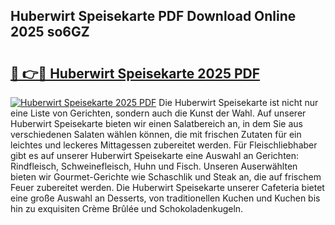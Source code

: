## Huberwirt Speisekarte PDF Download Online 2025 so6GZ

# <h2><a href="http://gc69lsy.nevu.top/?p=Huberwirt+Speisekarte">🔗 👉🔴 Huberwirt Speisekarte 2025 PDF</a></h2>

[![Huberwirt Speisekarte 2025 PDF](https://i.imgur.com/dBaPXMq.png)](http://gc69lsy.nevu.top/?p=Huberwirt+Speisekarte)
Die Huberwirt Speisekarte ist nicht nur eine Liste von Gerichten, sondern auch die Kunst der Wahl. Auf unserer Huberwirt Speisekarte bieten wir einen Salatbereich an, in dem Sie aus verschiedenen Salaten wählen können, die mit frischen Zutaten für ein leichtes und leckeres Mittagessen zubereitet werden. Für Fleischliebhaber gibt es auf unserer Huberwirt Speisekarte eine Auswahl an Gerichten: Rindfleisch, Schweinefleisch, Huhn und Fisch. Unseren Auserwählten bieten wir Gourmet-Gerichte wie Schaschlik und Steak an, die auf frischem Feuer zubereitet werden. Die Huberwirt Speisekarte unserer Cafeteria bietet eine große Auswahl an Desserts, von traditionellen Kuchen und Kuchen bis hin zu exquisiten Crème Brûlée und Schokoladenkugeln.
